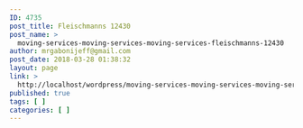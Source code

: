 ```yaml
---
ID: 4735
post_title: Fleischmanns 12430
post_name: >
  moving-services-moving-services-moving-services-fleischmanns-12430
author: mrgabonijeff@gmail.com
post_date: 2018-03-28 01:38:32
layout: page
link: >
  http://localhost/wordpress/moving-services-moving-services-moving-services-fleischmanns-12430/
published: true
tags: [ ]
categories: [ ]
---
```

